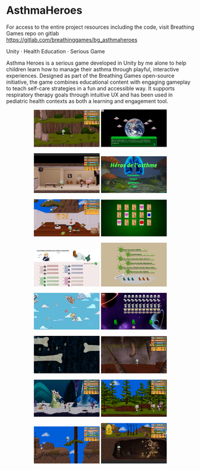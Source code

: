 # AsthmaHeroes

For access to the entire project resources including the code, visit Breathing Games repo on gitlab
<br> https://gitlab.com/breathinggames/bg_asthmaheroes

Unity · Health Education · Serious Game

Asthma Heroes is a serious game developed in Unity by me alone to help children learn how to manage their asthma through playful, interactive experiences. 
Designed as part of the Breathing Games open-source initiative, the game combines educational content with engaging gameplay to teach self-care strategies in a fun and accessible way. 
It supports respiratory therapy goals through intuitive UX and has been used in pediatric health contexts as both a learning and engagement tool.

<p align="center">
  <img src="https://github.com/GestaltFactory/AsthmaHeroes/blob/main/Pictures/01.PNG" width="35%" height="35%">
  <img src="https://github.com/GestaltFactory/AsthmaHeroes/blob/main/Pictures/02.PNG" width="35%" height="35%">
</p>
<p align="center">
  <img src="https://github.com/GestaltFactory/AsthmaHeroes/blob/main/Pictures/03.PNG" width="35%" height="35%">
  <img src="https://github.com/GestaltFactory/AsthmaHeroes/blob/main/Pictures/04.PNG" width="35%" height="35%">
</p>
<p align="center">
  <img src="https://github.com/GestaltFactory/AsthmaHeroes/blob/main/Pictures/05.PNG" width="35%" height="35%">
  <img src="https://github.com/GestaltFactory/AsthmaHeroes/blob/main/Pictures/06.PNG" width="35%" height="35%">
</p>
<p align="center">
  <img src="https://github.com/GestaltFactory/AsthmaHeroes/blob/main/Pictures/07.PNG" width="35%" height="35%">
  <img src="https://github.com/GestaltFactory/AsthmaHeroes/blob/main/Pictures/08.PNG" width="35%" height="35%">
</p>
<p align="center">
  <img src="https://github.com/GestaltFactory/AsthmaHeroes/blob/main/Pictures/09.PNG" width="35%" height="35%">
  <img src="https://github.com/GestaltFactory/AsthmaHeroes/blob/main/Pictures/10.PNG" width="35%" height="35%">
</p>
<p align="center">
  <img src="https://github.com/GestaltFactory/AsthmaHeroes/blob/main/Pictures/11.PNG" width="35%" height="35%">
  <img src="https://github.com/GestaltFactory/AsthmaHeroes/blob/main/Pictures/12.PNG" width="35%" height="35%">
</p>
<p align="center">
  <img src="https://github.com/GestaltFactory/AsthmaHeroes/blob/main/Pictures/13.PNG" width="35%" height="35%">
  <img src="https://github.com/GestaltFactory/AsthmaHeroes/blob/main/Pictures/14.PNG" width="35%" height="35%">
</p>
<p align="center">
  <img src="https://github.com/GestaltFactory/AsthmaHeroes/blob/main/Pictures/15.PNG" width="35%" height="35%">
  <img src="https://github.com/GestaltFactory/AsthmaHeroes/blob/main/Pictures/16.PNG" width="35%" height="35%">
</p>
